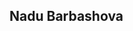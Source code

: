 ## Nadu Barbashova 
<!--
I'm PhD student in Psychological & Brain Sciences @ UCSB  
I study fear, cognition, and metacognition — integrating behavioral, physiological, and fMRI methods.  
I am also interested in future oriented cognition and how we engage emotional and cognitive processes to confront challenges that occur ar various levels of construal (both concrete and abstract problems). 
-->
